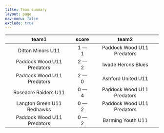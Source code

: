 ```yaml
---
title: Team summary
layout: page
nav-menu: false
exclude: true
---
```




|           team1            |    score    |           team2            |
|:--------------------------:|:-----------:|:--------------------------:|
|     Ditton Minors U11      | 1 &mdash; 1 | Paddock Wood U11 Predators |
| Paddock Wood U11 Predators | 2 &mdash; 2 |     Iwade Herons Blues     |
| Paddock Wood U11 Predators | 2 &mdash; 0 |     Ashford United U11     |
|    Roseacre Raiders U11    | 0 &mdash; 4 | Paddock Wood U11 Predators |
| Langton Green U11 Redhawks | 0 &mdash; 2 | Paddock Wood U11 Predators |
| Paddock Wood U11 Predators | 0 &mdash; 2 |     Barming Youth U11      |

 <br /><br /><br />